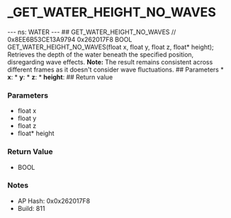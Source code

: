 # _GET_WATER_HEIGHT_NO_WAVES

--- ns: WATER --- ## GET_WATER_HEIGHT_NO_WAVES  // 0x8EE6B53CE13A9794 0x262017F8 BOOL GET_WATER_HEIGHT_NO_WAVES(float x, float y, float z, float* height);  Retrieves the depth of the water beneath the specified position, disregarding wave effects.  **Note:** The result remains consistent across different frames as it doesn't consider wave fluctuations.  ## Parameters * **x**: * **y**: * **z**: * **height**:  ## Return value

### Parameters
* float x
* float y
* float z
* float* height

### Return Value
* BOOL

### Notes
* AP Hash: 0x0x262017F8
* Build: 811

